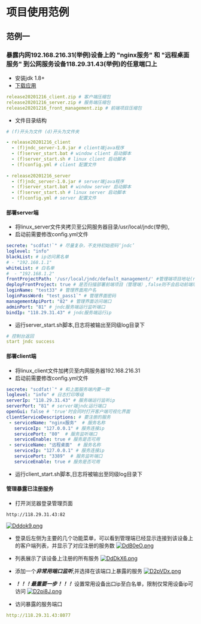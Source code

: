# 项目使用范例

## 范例一
### 暴露内网192.168.216.31(举例)设备上的 "nginx服务" 和 "远程桌面服务" 到公网服务设备118.29.31.43(举例)的任意端口上
* 安装jdk 1.8+
* [下载应用](https://github.com/qiweiview/jndc/releases/tag/v20201216) 
```yaml
release20201216_client.zip # 客户端压缩包
release20201216_server.zip # 服务端压缩包
release20201216_front_management.zip # 前端项目压缩包
```
* 文件目录结构
```yaml
# (f)开头为文件 (d)开头为文件夹

- release20201216_client
  - (f)jndc_server-1.0.jar # client端java程序
  - (f)server_start.bat # window client 启动脚本
  - (f)server_start.sh # linux client 启动脚本
  - (f)config.yml # client 配置文件
  
- release20201216_server
  - (f)jndc_server-1.0.jar # server端java程序
  - (f)server_start.bat # window server 启动脚本
  - (f)server_start.sh # linux server 启动脚本
  - (f)config.yml # server 配置文件
```
#### 部署server端
* 将linux_server文件夹拷贝至公网服务器目录/usr/local/jndc(举例),
* 启动前需要修改config.yml文件
```yaml
secrete: "scdfat!`" # 尽量复杂，不支持初始密码‘jndc’
loglevel: "info"
blackList: # ip访问黑名单
# - "192.168.1.1"
whiteList: # 白名单
#  - "192.168.1.2"
frontProjectPath: '/usr/local/jndc/default_management/' #管理端项目地址(release中有发布对应前端项目)
deployFrontProject: true # 是否扫描部署前端项目（管理端）,false则不会启动前端项目，但web接口仍旧会启动
loginName: "test33" # 管理界面用户名
loginPassWord: "test_pass1`" # 管理界面密码
managementApiPort: "82" # 管理界面访问端口
adminPort: "81" # jndc服务端运行监听端口
bindIp: "118.29.31.43" # jndc服务端运行ip
```

* 运行server_start.sh脚本,日志将被输出至同级log目录下
```yaml
# 控制台返回
start jndc success
```


#### 部署client端
* 将linux_client文件加拷贝至内网服务器192.168.216.31
* 启动前需要修改config.yml文件
```yaml
secrete: "scdfat!`" # 和上面服务端内要一致
loglevel: "info" # 日志打印等级
serverIp: "118.29.31.43" # 服务端运行监听ip
serverPort: "81" # server端jndc运行端口
openGui: false # 'true'时会同时打开客户端可视化界面
clientServiceDescriptions: # 要注册的服务
 - serviceName: "nginx服务"  # 服务名称
   serviceIp: "127.0.0.1" # 服务连接ip
   servicePort: "80"  # 服务监听端口
   serviceEnable: true # 服务是否可用
 - serviceName: "远程桌面"  # 服务名称
   serviceIp: "127.0.0.1" # 服务连接ip
   servicePort: "3389"  # 服务监听端口
   serviceEnable: true # 服务是否可用    
```
* 运行client_start.sh脚本,日志将被输出至同级log目录下


#### 管理暴露已注册服务
* 打开浏览器登录管理页面
```
http://118.29.31.43:82
```
[![Dddok9.png](https://s3.ax1x.com/2020/11/25/Dddok9.png)](https://imgchr.com/i/Dddok9)

* 登录后左侧为主要的几个功能菜单，可以看到管理端已经显示连接到该设备上的客户端列表，并显示了对应注册的服务数
[![DdB0eO.png](https://s3.ax1x.com/2020/11/25/DdB0eO.png)](https://imgchr.com/i/DdB0eO)

* 列表展示了该设备上注册的所有服务
[![DdDkX6.png](https://s3.ax1x.com/2020/11/25/DdDkX6.png)](https://imgchr.com/i/DdDkX6)

* 添加一个***非常用端口监听***,并选择在该端口上暴露的服务
[![D2pVDx.png](https://s3.ax1x.com/2020/11/30/D2pVDx.png)](https://imgchr.com/i/D2pVDx)

* ***！！！最重要一步！！！*** 设置常用设备出口ip至白名单，限制仅常用设备ip可访问
[![D2pi8J.png](https://s3.ax1x.com/2020/11/30/D2pi8J.png)](https://imgchr.com/i/D2pi8J)

* 访问暴露的服务端口
```yaml
http://118.29.31.43:8077
```

